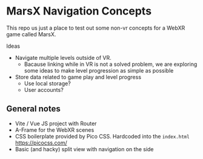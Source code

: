 # MarsX Navigation Concepts

This repo us just a place to test out some non-vr concepts for a WebXR game called MarsX.

Ideas

- Navigate multiple levels outside of VR.
  - Bacause linking while in VR is not a solved problem, we are exploring some ideas to make level progression as simple as possible
- Store data related to game play and level progress
  - Use local storage?
  - User accounts?

## General notes

- Vite / Vue JS project with Router
- A-Frame for the WebXR scenes
- CSS boilerplate provided by Pico CSS. Hardcoded into the `index.html` https://picocss.com/
- Basic (and hacky) split view with navigation on the side
